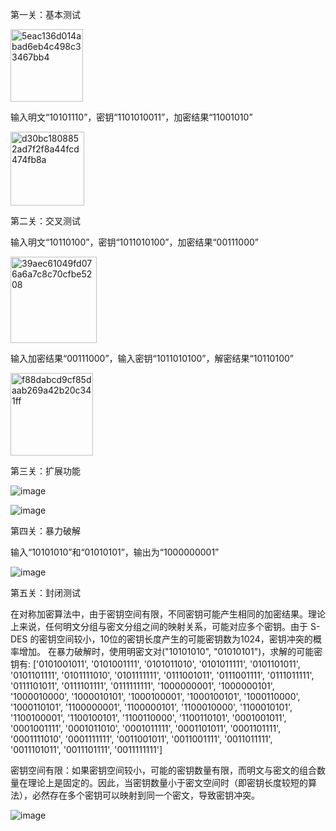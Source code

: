 第一关：基本测试

<img width="116" alt="5eac136d014abad6eb4c498c33467bb4" src="https://github.com/user-attachments/assets/4b50a4f1-cb15-4edc-a6aa-991cb4d41f2d">

输入明文“10101110”，密钥“1101010011”，加密结果“11001010”

<img width="118" alt="d30bc1808852ad7f2f8a44fcd474fb8a" src="https://github.com/user-attachments/assets/4e7b2520-c375-4cf5-afb7-14c7b9cd48a6">


第二关：交叉测试

输入明文“10110100”，密钥“1011010100”，加密结果“00111000”

<img width="138" alt="39aec61049fd076a6a7c8c70cfbe5208" src="https://github.com/user-attachments/assets/621f0076-c71c-4a5d-9010-6cc08630d147">

输入加密结果“00111000”，输入密钥“1011010100”，解密结果“10110100”

<img width="132" alt="f88dabcd9cf85daab269a42b20c341ff" src="https://github.com/user-attachments/assets/a7c5f60c-f084-4b3b-b455-196f1f19f4f4">


第三关：扩展功能

![image](https://github.com/user-attachments/assets/1db5a6bd-f534-4169-b7aa-a7c371c06b85)

![image](https://github.com/user-attachments/assets/df3da4ad-cd33-4471-8f0a-53df2804e827)


第四关：暴力破解

输入“10101010”和“01010101”，输出为“1000000001”

![image](https://github.com/user-attachments/assets/d0ba884b-45f0-487e-bb30-8e65256d8c30)


第五关：封闭测试

在对称加密算法中，由于密钥空间有限，不同密钥可能产生相同的加密结果。理论上来说，任何明文分组与密文分组之间的映射关系，可能对应多个密钥。由于 S-DES 的密钥空间较小，10位的密钥长度产生的可能密钥数为1024，密钥冲突的概率增加。 在暴力破解时，使用明密文对("10101010", "01010101")，求解的可能密钥有:
['0101001011', '0101001111', '0101011010', '0101011111', '0101101011', '0101101111', '0101111010', '0101111111', '0111001011', '0111001111', '0111011111', '0111101011', '0111101111', '0111111111', '1000000001', '1000000101', '1000010000', '1000010101', '1000100001', '1000100101', '1000110000', '1000110101', '1100000001', '1100000101', '1100010000', '1100010101', '1100100001', '1100100101', '1100110000', '1100110101', '0001001011', '0001001111', '0001011010', '0001011111', '0001101011', '0001101111', '0001111010', '0001111111', '0011001011', '0011001111', '0011011111', '0011101011', '0011101111', '0011111111']

密钥空间有限：如果密钥空间较小，可能的密钥数量有限，而明文与密文的组合数量在理论上是固定的。因此，当密钥数量小于密文空间时（即密钥长度较短的算法），必然存在多个密钥可以映射到同一个密文，导致密钥冲突。

![image](https://github.com/user-attachments/assets/860cd9d9-ecba-4fb6-ac5c-52eae8b5b70e)
